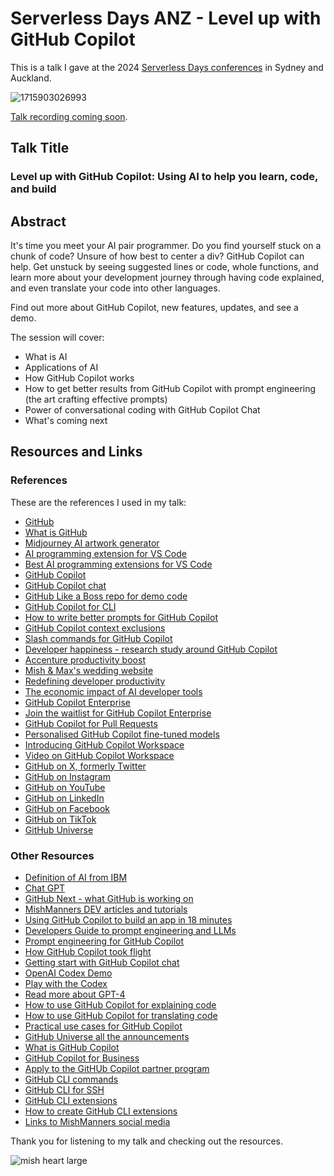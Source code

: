 # Serverless Days ANZ - Level up with GitHub Copilot

This is a talk I gave at the 2024 [Serverless Days conferences](https://anz.serverlessdays.io/speakers/mishmanners/) in Sydney and Auckland.

![1715903026993](https://github.com/mishmanners/TalksandEvents/assets/36594527/4ef20220-e345-4bc6-b28f-9503fc728568)

[Talk recording coming soon]().

## Talk Title

### Level up with GitHub Copilot: Using AI to help you learn, code, and build

## Abstract

It's time you meet your AI pair programmer. Do you find yourself stuck on a chunk of code? Unsure of how best to center a div? GitHub Copilot can help. Get unstuck by seeing suggested lines or code, whole functions, and learn more about your development journey through having code explained, and even translate your code into other languages.

Find out more about GitHub Copilot, new features, updates, and see a demo.

The session will cover:
- What is AI
- Applications of AI
- How GitHub Copilot works
- How to get better results from GitHub Copilot with prompt engineering (the art crafting effective prompts)
- Power of conversational coding with GitHub Copilot Chat
- What's coming next

## Resources and Links

### References

These are the references I used in my talk:

- [GitHub](https://github.com)
- [What is GitHub](https://youtu.be/pBy1zgt0XPc)
- [Midjourney AI artwork generator](https://www.midjourney.com/home/)
- [AI programming extension for VS Code](https://marketplace.visualstudio.com/items?itemName=GalilAI.aicoding)
- [Best AI programming extensions for VS Code](https://sourceforge.net/software/ai-coding-assistants/integrates-with-visual-studio-code/)
- [GitHub Copilot](https://copilot.github.com/)
- [GitHub Copilot chat](https://docs.github.com/en/copilot/github-copilot-chat/about-github-copilot-chat)
- [GitHub Like a Boss repo for demo code](https://github.com/mishmanners/github-like-a-boss)
- [GitHub Copilot for CLI](https://githubnext.com/projects/copilot-cli/)
- [How to write better prompts for GitHub Copilot](https://github.blog/2023-06-20-how-to-write-better-prompts-for-github-copilot/)
- [GitHub Copilot context exclusions](https://docs.github.com/en/copilot/managing-copilot-business/configuring-content-exclusions-for-github-copilot)
- [Slash commands for GitHub Copilot](https://github.blog/changelog/2024-01-30-code-faster-and-better-with-github-copilots-new-features-in-visual-studio/)
- [Developer happiness - research study around GitHub Copilot](https://github.blog/2022-09-07-research-quantifying-github-copilots-impact-on-developer-productivity-and-happiness/)
- [Accenture productivity boost](https://itbrief.com.au/story/developer-efficiency-boosted-by-github-copilot-enterprise-availability)
- [Mish & Max's wedding website](https://mishandmax.com)
- [Redefining developer productivity](https://github.blog/2023-03-22-github-copilot-x-the-ai-powered-developer-experience/)
- [The economic impact of AI developer tools](https://github.blog/2023-06-27-the-economic-impact-of-the-ai-powered-developer-lifecycle-and-lessons-from-github-copilot/)
- [GitHub Copilot Enterprise](https://docs.github.com/en/enterprise-cloud@latest/copilot/github-copilot-enterprise/overview/about-github-copilot-enterprise)
- [Join the waitlist for GitHub Copilot Enterprise](https://github.com/github-copilot/copilot_enterprise_waitlist_signup/join)
- [GitHub Copilot for Pull Requests](https://githubnext.com/projects/copilot-for-pull-requests/)
- [Personalised GitHub Copilot fine-tuned models](https://github.com/github-copilot/fine_tuning_waitlist_signup/join)
- [Introducing GitHub Copilot Workspace](https://github.blog/2024-04-29-github-copilot-workspace/)
- [Video on GitHub Copilot Workspace](https://youtu.be/pkotufZchjE)
- [GitHub on X, formerly Twitter](https://twitter.com/github)
- [GitHub on Instagram](https://www.instagram.com/github)
- [GitHub on YouTube](https://www.youtube.com/@GitHub)
- [GitHub on LinkedIn](https://www.linkedin.com/company/github/)
- [GitHub on Facebook](https://www.facebook.com/GitHub/)
- [GitHub on TikTok](https://www.tiktok.com/@github)
- [GitHub Universe](https://githubuniverse.com/)

### Other Resources

- [Definition of AI from IBM](https://www.ibm.com/cloud/learn/what-is-artificial-intelligence)
- [Chat GPT](https://chat.openai.com/)
- [GitHub Next - what GitHub is working on](https://githubnext.com/)
- [MishManners DEV articles and tutorials](https://dev.to/mishmanners)
- [Using GitHub Copilot to build an app in 18 minutes](https://github.blog/2023-05-05-web-summit-rio-2023-building-an-app-in-18-minutes-with-github-copilot-x/)
- [Developers Guide to prompt engineering and LLMs](https://github.blog/2023-07-17-prompt-engineering-guide-generative-ai-llms/)
- [Prompt engineering for GitHub Copilot](https://dev.to/github/a-beginners-guide-to-prompt-engineering-with-github-copilot-3ibp)
- [How GitHub Copilot took flight](https://www.youtube.com/watch?v=8JjVNFc2kK4&ab_channel=GitHub)
- [Getting start with GitHub Copilot chat](https://www.youtube.com/watch?v=3surPGP7_4o&ab_channel=GitHub)
- [OpenAI Codex Demo](https://youtu.be/SGUCcjHTmGY)
- [Play with the Codex](https://webcatalog.io/apps/openai-playground/)
- [Read more about GPT-4](https://neuroflash.com/blog/gpt-4-open-ai/)
- [How to use GitHub Copilot for explaining code](https://dev.to/github/understand-your-code-using-github-copilot-5375)
- [How to use GitHub Copilot for translating code](https://dev.to/github/how-to-translate-code-into-other-languages-using-github-copilot-3n6f)
- [Practical use cases for GitHub Copilot](https://dev.to/github/why-use-github-copilot-and-copilot-labs-practical-use-cases-for-the-ai-pair-programmer-4hf4)
- [GitHub Universe all the announcements](https://github.blog/2023-11-15-universes-key-takeaway-innovate-better-with-ai-powered-workflows-on-a-single-unified-platform/)
- [What is GitHub Copilot](https://youtu.be/Z7hp241--vc)
- [GitHub Copilot for Business](https://resources.github.com/copilot-for-business/)
- [Apply to the GitHUb Copilot partner program](https://github.com/features/preview/copilot-partner-program)
- [GitHub CLI commands](https://cli.github.com/manual)
- [GitHub CLI for SSH](https://dev.to/github/how-to-never-type-passwords-when-using-git-18bb)
- [GitHub CLI extensions](https://github.com/topics/gh-extension)
- [How to create GitHub CLI extensions](https://docs.github.com/en/github-cli/github-cli/creating-github-cli-extensions)
- [Links to MishManners social media](https://mishmanners.info)

Thank you for listening to my talk and checking out the resources.

![mish heart large](https://user-images.githubusercontent.com/36594527/195619762-82827b2e-bfdd-49b6-b8df-5b9e15f4f044.png)
